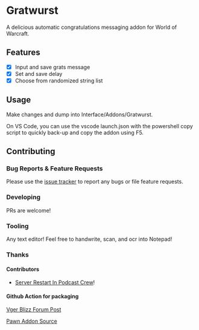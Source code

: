 # Gratwurst
A delicious automatic congratulations messaging addon for World of Warcraft.

## Features

- [x] Input and save grats message
- [x] Set and save delay
- [x] Choose from randomized string list

## Usage

Make changes and dump into Interface/Addons/Gratwurst.

On VS Code, you can use the vscode launch.json with the powershell copy script to quickly back-up and copy the addon using F5.

## Contributing

### Bug Reports & Feature Requests

Please use the [issue tracker](https://github.com/bitobrian/Gratwurst/issues) to report any bugs or file feature requests.

### Developing

PRs are welcome!

### Tooling

Any text editor! Feel free to handwrite, scan, and ocr into Notepad!

### Thanks

#### Contributors

- [Server Restart In Podcast Crew](https://www.serverrestartin.com/)!

#### Github Action for packaging

[Vger Blizz Forum Post](https://us.forums.blizzard.com/en/wow/t/creating-addon-releases-with-github-actions/613424)

[Pawn Addon Source](https://github.com/VgerMods/Pawn)